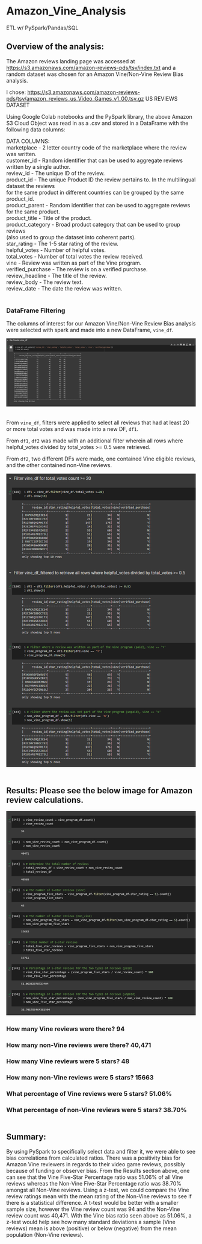 # Amazon_Vine_Analysis
ETL w/ PySpark/Pandas/SQL

## Overview of the analysis:

The Amazon reviews landing page was accessed at https://s3.amazonaws.com/amazon-reviews-pds/tsv/index.txt and a random dataset was chosen for an Amazon Vine/Non-Vine Review Bias analysis.

I chose: https://s3.amazonaws.com/amazon-reviews-pds/tsv/amazon_reviews_us_Video_Games_v1_00.tsv.gz US REVIEWS DATASET

Using Google Colab notebooks and the PySpark library, the above Amazon S3 Cloud Object was read in as a .csv and stored in a DataFrame with the following data columns:

DATA COLUMNS:<br>
marketplace       - 2 letter country code of the marketplace where the review was written.<br>
customer_id       - Random identifier that can be used to aggregate reviews written by a single author.<br>
review_id         - The unique ID of the review.<br>
product_id        - The unique Product ID the review pertains to. In the multilingual dataset the reviews<br>
                    for the same product in different countries can be grouped by the same product_id.<br>
product_parent    - Random identifier that can be used to aggregate reviews for the same product.<br>
product_title     - Title of the product.<br>
product_category  - Broad product category that can be used to group reviews <br>
                    (also used to group the dataset into coherent parts).<br>
star_rating       - The 1-5 star rating of the review.<br>
helpful_votes     - Number of helpful votes.<br>
total_votes       - Number of total votes the review received.<br>
vine              - Review was written as part of the Vine program.<br>
verified_purchase - The review is on a verified purchase.<br>
review_headline   - The title of the review.<br>
review_body       - The review text.<br>
review_date       - The date the review was written.<br>
<br>

### DataFrame Filtering

The columns of interest for our Amazon Vine/Non-Vine Review Bias analysis were selected with spark and made into a new DataFrame, `vine_df`.

![vine_df](https://github.com/derekhuggens/Amazon_Vine_Analysis/blob/8097059b39f139605edc98d5c764f3ca9e58d16c/README_IMAGES/vine_df.png)<br><br>

From `vine_df`, filters were applied to select all reviews that had at least 20 or more total votes and was made into a new DF, `df1`.

From `df1`, `df2` was made with an additional filter wherein all rows where helpful_votes divided by total_votes >= 0.5 were retrieved.

From `df2`, two different DFs were made, one contained Vine eligible reviews, and the other contained non-Vine reviews.<br>

![filters_df](https://github.com/derekhuggens/Amazon_Vine_Analysis/blob/8097059b39f139605edc98d5c764f3ca9e58d16c/README_IMAGES/df_filters.png)<br><br>

## Results: Please see the below image for Amazon review calculations.

![calculation_dfs](https://github.com/derekhuggens/Amazon_Vine_Analysis/blob/8097059b39f139605edc98d5c764f3ca9e58d16c/README_IMAGES/df_calculations.png)<br>

### How many Vine reviews were there? 94

### How many non-Vine reviews were there? 40,471

### How many Vine reviews were 5 stars? 48

### How many non-Vine reviews were 5 stars? 15663

### What percentage of Vine reviews were 5 stars? 51.06%

### What percentage of non-Vine reviews were 5 stars? 38.70% <br><br>

## Summary:

By using PySpark to specifically select data and filter it, we were able to see bias correlations from calculated ratios. There was a positivity bias for Amazon Vine reviewers in regards to their video game reviews, possibly because of funding or observer bias. From the Results section above, one can see that the Vine Five-Star Percentage ratio was 51.06% of all Vine reviews whereas the Non-Vine Five-Star Percentage ratio was 38.70% amongst all Non-Vine reviews. Using a z-test, we could compare the Vine review ratings mean with the mean rating of the Non-Vine reviews to see if there is a statistical difference. A t-test would be better with a smaller sample size, however the Vine review count was 94 and the Non-Vine review count was 40,471. With the Vine bias ratio seen above as 51.06%, a z-test would help see how many standard deviations a sample (Vine reviews) mean is above (positive) or below (negative) from the mean population (Non-Vine reviews).
